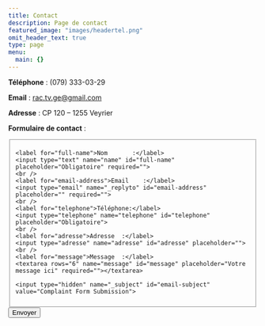 ```yaml
---
title: Contact
description: Page de contact
featured_image: "images/headertel.png"
omit_header_text: true
type: page
menu:
  main: {}
---
```

**Téléphone** : (079) 333-03-29

**Email** :  rac.tv.ge@gmail.com

**Adresse** : CP 120 – 1255 Veyrier


**Formulaire de contact** :

<form id="fs-frm" name="complaint-form" accept-charset="utf-8" action="https://formspree.io/rac.tv.ge@gmail.com" method="post">
  <fieldset id="fs-frm-inputs">

    <label for="full-name">Nom       :</label>
    <input type="text" name="name" id="full-name" placeholder="Obligatoire" required="">
    <br />
    <label for="email-address">Email    :</label>
    <input type="email" name="_replyto" id="email-address" placeholder="" required="">
    <br />
    <label for="telephone">Téléphone:</label>
    <input type="telephone" name="telephone" id="telephone" placeholder="Obligatoire">
    <br />
    <label for="adresse">Adresse  :</label>
    <input type="adresse" name="adresse" id="adresse" placeholder="">
    <br />
    <label for="message">Message  :</label>
    <textarea rows="6" name="message" id="message" placeholder="Votre message ici" required=""></textarea>

    <input type="hidden" name="_subject" id="email-subject" value="Complaint Form Submission">
  </fieldset>
  <input type="submit" value="Envoyer">
</form>
